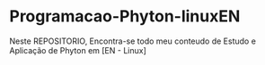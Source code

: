 # Programacao-Phyton-linuxEN
 Neste REPOSITORIO, Encontra-se todo meu conteudo de Estudo e Aplicação de Phyton em [EN - Linux]
